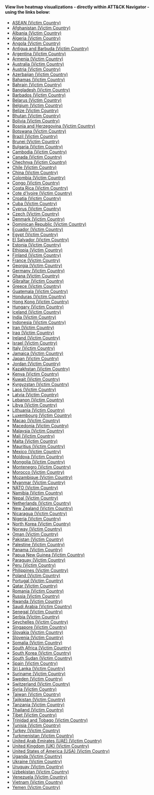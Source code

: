 #### View live heatmap visualizations - directly within ATT&CK Navigator - using the links below:
* [ASEAN (Victim Country)](https://mitre-attack.github.io/attack-navigator/#layerURL=https%3A%2F%2Fraw.githubusercontent.com%2FtropChaud%2FCategorized-Adversary-TTPs%2Fmain%2Fdocs%2Fheatmaps%2Fvictim-country%2FASEAN%20(Victim%20Country).json)
* [Afghanistan (Victim Country)](https://mitre-attack.github.io/attack-navigator/#layerURL=https%3A%2F%2Fraw.githubusercontent.com%2FtropChaud%2FCategorized-Adversary-TTPs%2Fmain%2Fdocs%2Fheatmaps%2Fvictim-country%2FAfghanistan%20(Victim%20Country).json)
* [Albania (Victim Country)](https://mitre-attack.github.io/attack-navigator/#layerURL=https%3A%2F%2Fraw.githubusercontent.com%2FtropChaud%2FCategorized-Adversary-TTPs%2Fmain%2Fdocs%2Fheatmaps%2Fvictim-country%2FAlbania%20(Victim%20Country).json)
* [Algeria (Victim Country)](https://mitre-attack.github.io/attack-navigator/#layerURL=https%3A%2F%2Fraw.githubusercontent.com%2FtropChaud%2FCategorized-Adversary-TTPs%2Fmain%2Fdocs%2Fheatmaps%2Fvictim-country%2FAlgeria%20(Victim%20Country).json)
* [Angola (Victim Country)](https://mitre-attack.github.io/attack-navigator/#layerURL=https%3A%2F%2Fraw.githubusercontent.com%2FtropChaud%2FCategorized-Adversary-TTPs%2Fmain%2Fdocs%2Fheatmaps%2Fvictim-country%2FAngola%20(Victim%20Country).json)
* [Antigua and Barbuda (Victim Country)](https://mitre-attack.github.io/attack-navigator/#layerURL=https%3A%2F%2Fraw.githubusercontent.com%2FtropChaud%2FCategorized-Adversary-TTPs%2Fmain%2Fdocs%2Fheatmaps%2Fvictim-country%2FAntigua%20and%20Barbuda%20(Victim%20Country).json)
* [Argentina (Victim Country)](https://mitre-attack.github.io/attack-navigator/#layerURL=https%3A%2F%2Fraw.githubusercontent.com%2FtropChaud%2FCategorized-Adversary-TTPs%2Fmain%2Fdocs%2Fheatmaps%2Fvictim-country%2FArgentina%20(Victim%20Country).json)
* [Armenia (Victim Country)](https://mitre-attack.github.io/attack-navigator/#layerURL=https%3A%2F%2Fraw.githubusercontent.com%2FtropChaud%2FCategorized-Adversary-TTPs%2Fmain%2Fdocs%2Fheatmaps%2Fvictim-country%2FArmenia%20(Victim%20Country).json)
* [Australia (Victim Country)](https://mitre-attack.github.io/attack-navigator/#layerURL=https%3A%2F%2Fraw.githubusercontent.com%2FtropChaud%2FCategorized-Adversary-TTPs%2Fmain%2Fdocs%2Fheatmaps%2Fvictim-country%2FAustralia%20(Victim%20Country).json)
* [Austria (Victim Country)](https://mitre-attack.github.io/attack-navigator/#layerURL=https%3A%2F%2Fraw.githubusercontent.com%2FtropChaud%2FCategorized-Adversary-TTPs%2Fmain%2Fdocs%2Fheatmaps%2Fvictim-country%2FAustria%20(Victim%20Country).json)
* [Azerbaijan (Victim Country)](https://mitre-attack.github.io/attack-navigator/#layerURL=https%3A%2F%2Fraw.githubusercontent.com%2FtropChaud%2FCategorized-Adversary-TTPs%2Fmain%2Fdocs%2Fheatmaps%2Fvictim-country%2FAzerbaijan%20(Victim%20Country).json)
* [Bahamas (Victim Country)](https://mitre-attack.github.io/attack-navigator/#layerURL=https%3A%2F%2Fraw.githubusercontent.com%2FtropChaud%2FCategorized-Adversary-TTPs%2Fmain%2Fdocs%2Fheatmaps%2Fvictim-country%2FBahamas%20(Victim%20Country).json)
* [Bahrain (Victim Country)](https://mitre-attack.github.io/attack-navigator/#layerURL=https%3A%2F%2Fraw.githubusercontent.com%2FtropChaud%2FCategorized-Adversary-TTPs%2Fmain%2Fdocs%2Fheatmaps%2Fvictim-country%2FBahrain%20(Victim%20Country).json)
* [Bangladesh (Victim Country)](https://mitre-attack.github.io/attack-navigator/#layerURL=https%3A%2F%2Fraw.githubusercontent.com%2FtropChaud%2FCategorized-Adversary-TTPs%2Fmain%2Fdocs%2Fheatmaps%2Fvictim-country%2FBangladesh%20(Victim%20Country).json)
* [Barbados (Victim Country)](https://mitre-attack.github.io/attack-navigator/#layerURL=https%3A%2F%2Fraw.githubusercontent.com%2FtropChaud%2FCategorized-Adversary-TTPs%2Fmain%2Fdocs%2Fheatmaps%2Fvictim-country%2FBarbados%20(Victim%20Country).json)
* [Belarus (Victim Country)](https://mitre-attack.github.io/attack-navigator/#layerURL=https%3A%2F%2Fraw.githubusercontent.com%2FtropChaud%2FCategorized-Adversary-TTPs%2Fmain%2Fdocs%2Fheatmaps%2Fvictim-country%2FBelarus%20(Victim%20Country).json)
* [Belgium (Victim Country)](https://mitre-attack.github.io/attack-navigator/#layerURL=https%3A%2F%2Fraw.githubusercontent.com%2FtropChaud%2FCategorized-Adversary-TTPs%2Fmain%2Fdocs%2Fheatmaps%2Fvictim-country%2FBelgium%20(Victim%20Country).json)
* [Belize (Victim Country)](https://mitre-attack.github.io/attack-navigator/#layerURL=https%3A%2F%2Fraw.githubusercontent.com%2FtropChaud%2FCategorized-Adversary-TTPs%2Fmain%2Fdocs%2Fheatmaps%2Fvictim-country%2FBelize%20(Victim%20Country).json)
* [Bhutan (Victim Country)](https://mitre-attack.github.io/attack-navigator/#layerURL=https%3A%2F%2Fraw.githubusercontent.com%2FtropChaud%2FCategorized-Adversary-TTPs%2Fmain%2Fdocs%2Fheatmaps%2Fvictim-country%2FBhutan%20(Victim%20Country).json)
* [Bolivia (Victim Country)](https://mitre-attack.github.io/attack-navigator/#layerURL=https%3A%2F%2Fraw.githubusercontent.com%2FtropChaud%2FCategorized-Adversary-TTPs%2Fmain%2Fdocs%2Fheatmaps%2Fvictim-country%2FBolivia%20(Victim%20Country).json)
* [Bosnia and Herzegovina (Victim Country)](https://mitre-attack.github.io/attack-navigator/#layerURL=https%3A%2F%2Fraw.githubusercontent.com%2FtropChaud%2FCategorized-Adversary-TTPs%2Fmain%2Fdocs%2Fheatmaps%2Fvictim-country%2FBosnia%20and%20Herzegovina%20(Victim%20Country).json)
* [Botswana (Victim Country)](https://mitre-attack.github.io/attack-navigator/#layerURL=https%3A%2F%2Fraw.githubusercontent.com%2FtropChaud%2FCategorized-Adversary-TTPs%2Fmain%2Fdocs%2Fheatmaps%2Fvictim-country%2FBotswana%20(Victim%20Country).json)
* [Brazil (Victim Country)](https://mitre-attack.github.io/attack-navigator/#layerURL=https%3A%2F%2Fraw.githubusercontent.com%2FtropChaud%2FCategorized-Adversary-TTPs%2Fmain%2Fdocs%2Fheatmaps%2Fvictim-country%2FBrazil%20(Victim%20Country).json)
* [Brunei (Victim Country)](https://mitre-attack.github.io/attack-navigator/#layerURL=https%3A%2F%2Fraw.githubusercontent.com%2FtropChaud%2FCategorized-Adversary-TTPs%2Fmain%2Fdocs%2Fheatmaps%2Fvictim-country%2FBrunei%20(Victim%20Country).json)
* [Bulgaria (Victim Country)](https://mitre-attack.github.io/attack-navigator/#layerURL=https%3A%2F%2Fraw.githubusercontent.com%2FtropChaud%2FCategorized-Adversary-TTPs%2Fmain%2Fdocs%2Fheatmaps%2Fvictim-country%2FBulgaria%20(Victim%20Country).json)
* [Cambodia (Victim Country)](https://mitre-attack.github.io/attack-navigator/#layerURL=https%3A%2F%2Fraw.githubusercontent.com%2FtropChaud%2FCategorized-Adversary-TTPs%2Fmain%2Fdocs%2Fheatmaps%2Fvictim-country%2FCambodia%20(Victim%20Country).json)
* [Canada (Victim Country)](https://mitre-attack.github.io/attack-navigator/#layerURL=https%3A%2F%2Fraw.githubusercontent.com%2FtropChaud%2FCategorized-Adversary-TTPs%2Fmain%2Fdocs%2Fheatmaps%2Fvictim-country%2FCanada%20(Victim%20Country).json)
* [Chechnya (Victim Country)](https://mitre-attack.github.io/attack-navigator/#layerURL=https%3A%2F%2Fraw.githubusercontent.com%2FtropChaud%2FCategorized-Adversary-TTPs%2Fmain%2Fdocs%2Fheatmaps%2Fvictim-country%2FChechnya%20(Victim%20Country).json)
* [Chile (Victim Country)](https://mitre-attack.github.io/attack-navigator/#layerURL=https%3A%2F%2Fraw.githubusercontent.com%2FtropChaud%2FCategorized-Adversary-TTPs%2Fmain%2Fdocs%2Fheatmaps%2Fvictim-country%2FChile%20(Victim%20Country).json)
* [China (Victim Country)](https://mitre-attack.github.io/attack-navigator/#layerURL=https%3A%2F%2Fraw.githubusercontent.com%2FtropChaud%2FCategorized-Adversary-TTPs%2Fmain%2Fdocs%2Fheatmaps%2Fvictim-country%2FChina%20(Victim%20Country).json)
* [Colombia (Victim Country)](https://mitre-attack.github.io/attack-navigator/#layerURL=https%3A%2F%2Fraw.githubusercontent.com%2FtropChaud%2FCategorized-Adversary-TTPs%2Fmain%2Fdocs%2Fheatmaps%2Fvictim-country%2FColombia%20(Victim%20Country).json)
* [Congo (Victim Country)](https://mitre-attack.github.io/attack-navigator/#layerURL=https%3A%2F%2Fraw.githubusercontent.com%2FtropChaud%2FCategorized-Adversary-TTPs%2Fmain%2Fdocs%2Fheatmaps%2Fvictim-country%2FCongo%20(Victim%20Country).json)
* [Costa Rica (Victim Country)](https://mitre-attack.github.io/attack-navigator/#layerURL=https%3A%2F%2Fraw.githubusercontent.com%2FtropChaud%2FCategorized-Adversary-TTPs%2Fmain%2Fdocs%2Fheatmaps%2Fvictim-country%2FCosta%20Rica%20(Victim%20Country).json)
* [Cote d'Ivoire (Victim Country)](https://mitre-attack.github.io/attack-navigator/#layerURL=https%3A%2F%2Fraw.githubusercontent.com%2FtropChaud%2FCategorized-Adversary-TTPs%2Fmain%2Fdocs%2Fheatmaps%2Fvictim-country%2FCote%20d'Ivoire%20(Victim%20Country).json)
* [Croatia (Victim Country)](https://mitre-attack.github.io/attack-navigator/#layerURL=https%3A%2F%2Fraw.githubusercontent.com%2FtropChaud%2FCategorized-Adversary-TTPs%2Fmain%2Fdocs%2Fheatmaps%2Fvictim-country%2FCroatia%20(Victim%20Country).json)
* [Cuba (Victim Country)](https://mitre-attack.github.io/attack-navigator/#layerURL=https%3A%2F%2Fraw.githubusercontent.com%2FtropChaud%2FCategorized-Adversary-TTPs%2Fmain%2Fdocs%2Fheatmaps%2Fvictim-country%2FCuba%20(Victim%20Country).json)
* [Cyprus (Victim Country)](https://mitre-attack.github.io/attack-navigator/#layerURL=https%3A%2F%2Fraw.githubusercontent.com%2FtropChaud%2FCategorized-Adversary-TTPs%2Fmain%2Fdocs%2Fheatmaps%2Fvictim-country%2FCyprus%20(Victim%20Country).json)
* [Czech (Victim Country)](https://mitre-attack.github.io/attack-navigator/#layerURL=https%3A%2F%2Fraw.githubusercontent.com%2FtropChaud%2FCategorized-Adversary-TTPs%2Fmain%2Fdocs%2Fheatmaps%2Fvictim-country%2FCzech%20(Victim%20Country).json)
* [Denmark (Victim Country)](https://mitre-attack.github.io/attack-navigator/#layerURL=https%3A%2F%2Fraw.githubusercontent.com%2FtropChaud%2FCategorized-Adversary-TTPs%2Fmain%2Fdocs%2Fheatmaps%2Fvictim-country%2FDenmark%20(Victim%20Country).json)
* [Dominican Republic (Victim Country)](https://mitre-attack.github.io/attack-navigator/#layerURL=https%3A%2F%2Fraw.githubusercontent.com%2FtropChaud%2FCategorized-Adversary-TTPs%2Fmain%2Fdocs%2Fheatmaps%2Fvictim-country%2FDominican%20Republic%20(Victim%20Country).json)
* [Ecuador (Victim Country)](https://mitre-attack.github.io/attack-navigator/#layerURL=https%3A%2F%2Fraw.githubusercontent.com%2FtropChaud%2FCategorized-Adversary-TTPs%2Fmain%2Fdocs%2Fheatmaps%2Fvictim-country%2FEcuador%20(Victim%20Country).json)
* [Egypt (Victim Country)](https://mitre-attack.github.io/attack-navigator/#layerURL=https%3A%2F%2Fraw.githubusercontent.com%2FtropChaud%2FCategorized-Adversary-TTPs%2Fmain%2Fdocs%2Fheatmaps%2Fvictim-country%2FEgypt%20(Victim%20Country).json)
* [El Salvador (Victim Country)](https://mitre-attack.github.io/attack-navigator/#layerURL=https%3A%2F%2Fraw.githubusercontent.com%2FtropChaud%2FCategorized-Adversary-TTPs%2Fmain%2Fdocs%2Fheatmaps%2Fvictim-country%2FEl%20Salvador%20(Victim%20Country).json)
* [Estonia (Victim Country)](https://mitre-attack.github.io/attack-navigator/#layerURL=https%3A%2F%2Fraw.githubusercontent.com%2FtropChaud%2FCategorized-Adversary-TTPs%2Fmain%2Fdocs%2Fheatmaps%2Fvictim-country%2FEstonia%20(Victim%20Country).json)
* [Ethiopia (Victim Country)](https://mitre-attack.github.io/attack-navigator/#layerURL=https%3A%2F%2Fraw.githubusercontent.com%2FtropChaud%2FCategorized-Adversary-TTPs%2Fmain%2Fdocs%2Fheatmaps%2Fvictim-country%2FEthiopia%20(Victim%20Country).json)
* [Finland (Victim Country)](https://mitre-attack.github.io/attack-navigator/#layerURL=https%3A%2F%2Fraw.githubusercontent.com%2FtropChaud%2FCategorized-Adversary-TTPs%2Fmain%2Fdocs%2Fheatmaps%2Fvictim-country%2FFinland%20(Victim%20Country).json)
* [France (Victim Country)](https://mitre-attack.github.io/attack-navigator/#layerURL=https%3A%2F%2Fraw.githubusercontent.com%2FtropChaud%2FCategorized-Adversary-TTPs%2Fmain%2Fdocs%2Fheatmaps%2Fvictim-country%2FFrance%20(Victim%20Country).json)
* [Georgia (Victim Country)](https://mitre-attack.github.io/attack-navigator/#layerURL=https%3A%2F%2Fraw.githubusercontent.com%2FtropChaud%2FCategorized-Adversary-TTPs%2Fmain%2Fdocs%2Fheatmaps%2Fvictim-country%2FGeorgia%20(Victim%20Country).json)
* [Germany (Victim Country)](https://mitre-attack.github.io/attack-navigator/#layerURL=https%3A%2F%2Fraw.githubusercontent.com%2FtropChaud%2FCategorized-Adversary-TTPs%2Fmain%2Fdocs%2Fheatmaps%2Fvictim-country%2FGermany%20(Victim%20Country).json)
* [Ghana (Victim Country)](https://mitre-attack.github.io/attack-navigator/#layerURL=https%3A%2F%2Fraw.githubusercontent.com%2FtropChaud%2FCategorized-Adversary-TTPs%2Fmain%2Fdocs%2Fheatmaps%2Fvictim-country%2FGhana%20(Victim%20Country).json)
* [Gibraltar (Victim Country)](https://mitre-attack.github.io/attack-navigator/#layerURL=https%3A%2F%2Fraw.githubusercontent.com%2FtropChaud%2FCategorized-Adversary-TTPs%2Fmain%2Fdocs%2Fheatmaps%2Fvictim-country%2FGibraltar%20(Victim%20Country).json)
* [Greece (Victim Country)](https://mitre-attack.github.io/attack-navigator/#layerURL=https%3A%2F%2Fraw.githubusercontent.com%2FtropChaud%2FCategorized-Adversary-TTPs%2Fmain%2Fdocs%2Fheatmaps%2Fvictim-country%2FGreece%20(Victim%20Country).json)
* [Guatemala (Victim Country)](https://mitre-attack.github.io/attack-navigator/#layerURL=https%3A%2F%2Fraw.githubusercontent.com%2FtropChaud%2FCategorized-Adversary-TTPs%2Fmain%2Fdocs%2Fheatmaps%2Fvictim-country%2FGuatemala%20(Victim%20Country).json)
* [Honduras (Victim Country)](https://mitre-attack.github.io/attack-navigator/#layerURL=https%3A%2F%2Fraw.githubusercontent.com%2FtropChaud%2FCategorized-Adversary-TTPs%2Fmain%2Fdocs%2Fheatmaps%2Fvictim-country%2FHonduras%20(Victim%20Country).json)
* [Hong Kong (Victim Country)](https://mitre-attack.github.io/attack-navigator/#layerURL=https%3A%2F%2Fraw.githubusercontent.com%2FtropChaud%2FCategorized-Adversary-TTPs%2Fmain%2Fdocs%2Fheatmaps%2Fvictim-country%2FHong%20Kong%20(Victim%20Country).json)
* [Hungary (Victim Country)](https://mitre-attack.github.io/attack-navigator/#layerURL=https%3A%2F%2Fraw.githubusercontent.com%2FtropChaud%2FCategorized-Adversary-TTPs%2Fmain%2Fdocs%2Fheatmaps%2Fvictim-country%2FHungary%20(Victim%20Country).json)
* [Iceland (Victim Country)](https://mitre-attack.github.io/attack-navigator/#layerURL=https%3A%2F%2Fraw.githubusercontent.com%2FtropChaud%2FCategorized-Adversary-TTPs%2Fmain%2Fdocs%2Fheatmaps%2Fvictim-country%2FIceland%20(Victim%20Country).json)
* [India (Victim Country)](https://mitre-attack.github.io/attack-navigator/#layerURL=https%3A%2F%2Fraw.githubusercontent.com%2FtropChaud%2FCategorized-Adversary-TTPs%2Fmain%2Fdocs%2Fheatmaps%2Fvictim-country%2FIndia%20(Victim%20Country).json)
* [Indonesia (Victim Country)](https://mitre-attack.github.io/attack-navigator/#layerURL=https%3A%2F%2Fraw.githubusercontent.com%2FtropChaud%2FCategorized-Adversary-TTPs%2Fmain%2Fdocs%2Fheatmaps%2Fvictim-country%2FIndonesia%20(Victim%20Country).json)
* [Iran (Victim Country)](https://mitre-attack.github.io/attack-navigator/#layerURL=https%3A%2F%2Fraw.githubusercontent.com%2FtropChaud%2FCategorized-Adversary-TTPs%2Fmain%2Fdocs%2Fheatmaps%2Fvictim-country%2FIran%20(Victim%20Country).json)
* [Iraq (Victim Country)](https://mitre-attack.github.io/attack-navigator/#layerURL=https%3A%2F%2Fraw.githubusercontent.com%2FtropChaud%2FCategorized-Adversary-TTPs%2Fmain%2Fdocs%2Fheatmaps%2Fvictim-country%2FIraq%20(Victim%20Country).json)
* [Ireland (Victim Country)](https://mitre-attack.github.io/attack-navigator/#layerURL=https%3A%2F%2Fraw.githubusercontent.com%2FtropChaud%2FCategorized-Adversary-TTPs%2Fmain%2Fdocs%2Fheatmaps%2Fvictim-country%2FIreland%20(Victim%20Country).json)
* [Israel (Victim Country)](https://mitre-attack.github.io/attack-navigator/#layerURL=https%3A%2F%2Fraw.githubusercontent.com%2FtropChaud%2FCategorized-Adversary-TTPs%2Fmain%2Fdocs%2Fheatmaps%2Fvictim-country%2FIsrael%20(Victim%20Country).json)
* [Italy (Victim Country)](https://mitre-attack.github.io/attack-navigator/#layerURL=https%3A%2F%2Fraw.githubusercontent.com%2FtropChaud%2FCategorized-Adversary-TTPs%2Fmain%2Fdocs%2Fheatmaps%2Fvictim-country%2FItaly%20(Victim%20Country).json)
* [Jamaica (Victim Country)](https://mitre-attack.github.io/attack-navigator/#layerURL=https%3A%2F%2Fraw.githubusercontent.com%2FtropChaud%2FCategorized-Adversary-TTPs%2Fmain%2Fdocs%2Fheatmaps%2Fvictim-country%2FJamaica%20(Victim%20Country).json)
* [Japan (Victim Country)](https://mitre-attack.github.io/attack-navigator/#layerURL=https%3A%2F%2Fraw.githubusercontent.com%2FtropChaud%2FCategorized-Adversary-TTPs%2Fmain%2Fdocs%2Fheatmaps%2Fvictim-country%2FJapan%20(Victim%20Country).json)
* [Jordan (Victim Country)](https://mitre-attack.github.io/attack-navigator/#layerURL=https%3A%2F%2Fraw.githubusercontent.com%2FtropChaud%2FCategorized-Adversary-TTPs%2Fmain%2Fdocs%2Fheatmaps%2Fvictim-country%2FJordan%20(Victim%20Country).json)
* [Kazakhstan (Victim Country)](https://mitre-attack.github.io/attack-navigator/#layerURL=https%3A%2F%2Fraw.githubusercontent.com%2FtropChaud%2FCategorized-Adversary-TTPs%2Fmain%2Fdocs%2Fheatmaps%2Fvictim-country%2FKazakhstan%20(Victim%20Country).json)
* [Kenya (Victim Country)](https://mitre-attack.github.io/attack-navigator/#layerURL=https%3A%2F%2Fraw.githubusercontent.com%2FtropChaud%2FCategorized-Adversary-TTPs%2Fmain%2Fdocs%2Fheatmaps%2Fvictim-country%2FKenya%20(Victim%20Country).json)
* [Kuwait (Victim Country)](https://mitre-attack.github.io/attack-navigator/#layerURL=https%3A%2F%2Fraw.githubusercontent.com%2FtropChaud%2FCategorized-Adversary-TTPs%2Fmain%2Fdocs%2Fheatmaps%2Fvictim-country%2FKuwait%20(Victim%20Country).json)
* [Kyrgyzstan (Victim Country)](https://mitre-attack.github.io/attack-navigator/#layerURL=https%3A%2F%2Fraw.githubusercontent.com%2FtropChaud%2FCategorized-Adversary-TTPs%2Fmain%2Fdocs%2Fheatmaps%2Fvictim-country%2FKyrgyzstan%20(Victim%20Country).json)
* [Laos (Victim Country)](https://mitre-attack.github.io/attack-navigator/#layerURL=https%3A%2F%2Fraw.githubusercontent.com%2FtropChaud%2FCategorized-Adversary-TTPs%2Fmain%2Fdocs%2Fheatmaps%2Fvictim-country%2FLaos%20(Victim%20Country).json)
* [Latvia (Victim Country)](https://mitre-attack.github.io/attack-navigator/#layerURL=https%3A%2F%2Fraw.githubusercontent.com%2FtropChaud%2FCategorized-Adversary-TTPs%2Fmain%2Fdocs%2Fheatmaps%2Fvictim-country%2FLatvia%20(Victim%20Country).json)
* [Lebanon (Victim Country)](https://mitre-attack.github.io/attack-navigator/#layerURL=https%3A%2F%2Fraw.githubusercontent.com%2FtropChaud%2FCategorized-Adversary-TTPs%2Fmain%2Fdocs%2Fheatmaps%2Fvictim-country%2FLebanon%20(Victim%20Country).json)
* [Libya (Victim Country)](https://mitre-attack.github.io/attack-navigator/#layerURL=https%3A%2F%2Fraw.githubusercontent.com%2FtropChaud%2FCategorized-Adversary-TTPs%2Fmain%2Fdocs%2Fheatmaps%2Fvictim-country%2FLibya%20(Victim%20Country).json)
* [Lithuania (Victim Country)](https://mitre-attack.github.io/attack-navigator/#layerURL=https%3A%2F%2Fraw.githubusercontent.com%2FtropChaud%2FCategorized-Adversary-TTPs%2Fmain%2Fdocs%2Fheatmaps%2Fvictim-country%2FLithuania%20(Victim%20Country).json)
* [Luxembourg (Victim Country)](https://mitre-attack.github.io/attack-navigator/#layerURL=https%3A%2F%2Fraw.githubusercontent.com%2FtropChaud%2FCategorized-Adversary-TTPs%2Fmain%2Fdocs%2Fheatmaps%2Fvictim-country%2FLuxembourg%20(Victim%20Country).json)
* [Macao (Victim Country)](https://mitre-attack.github.io/attack-navigator/#layerURL=https%3A%2F%2Fraw.githubusercontent.com%2FtropChaud%2FCategorized-Adversary-TTPs%2Fmain%2Fdocs%2Fheatmaps%2Fvictim-country%2FMacao%20(Victim%20Country).json)
* [Macedonia (Victim Country)](https://mitre-attack.github.io/attack-navigator/#layerURL=https%3A%2F%2Fraw.githubusercontent.com%2FtropChaud%2FCategorized-Adversary-TTPs%2Fmain%2Fdocs%2Fheatmaps%2Fvictim-country%2FMacedonia%20(Victim%20Country).json)
* [Malaysia (Victim Country)](https://mitre-attack.github.io/attack-navigator/#layerURL=https%3A%2F%2Fraw.githubusercontent.com%2FtropChaud%2FCategorized-Adversary-TTPs%2Fmain%2Fdocs%2Fheatmaps%2Fvictim-country%2FMalaysia%20(Victim%20Country).json)
* [Mali (Victim Country)](https://mitre-attack.github.io/attack-navigator/#layerURL=https%3A%2F%2Fraw.githubusercontent.com%2FtropChaud%2FCategorized-Adversary-TTPs%2Fmain%2Fdocs%2Fheatmaps%2Fvictim-country%2FMali%20(Victim%20Country).json)
* [Malta (Victim Country)](https://mitre-attack.github.io/attack-navigator/#layerURL=https%3A%2F%2Fraw.githubusercontent.com%2FtropChaud%2FCategorized-Adversary-TTPs%2Fmain%2Fdocs%2Fheatmaps%2Fvictim-country%2FMalta%20(Victim%20Country).json)
* [Mauritius (Victim Country)](https://mitre-attack.github.io/attack-navigator/#layerURL=https%3A%2F%2Fraw.githubusercontent.com%2FtropChaud%2FCategorized-Adversary-TTPs%2Fmain%2Fdocs%2Fheatmaps%2Fvictim-country%2FMauritius%20(Victim%20Country).json)
* [Mexico (Victim Country)](https://mitre-attack.github.io/attack-navigator/#layerURL=https%3A%2F%2Fraw.githubusercontent.com%2FtropChaud%2FCategorized-Adversary-TTPs%2Fmain%2Fdocs%2Fheatmaps%2Fvictim-country%2FMexico%20(Victim%20Country).json)
* [Moldova (Victim Country)](https://mitre-attack.github.io/attack-navigator/#layerURL=https%3A%2F%2Fraw.githubusercontent.com%2FtropChaud%2FCategorized-Adversary-TTPs%2Fmain%2Fdocs%2Fheatmaps%2Fvictim-country%2FMoldova%20(Victim%20Country).json)
* [Mongolia (Victim Country)](https://mitre-attack.github.io/attack-navigator/#layerURL=https%3A%2F%2Fraw.githubusercontent.com%2FtropChaud%2FCategorized-Adversary-TTPs%2Fmain%2Fdocs%2Fheatmaps%2Fvictim-country%2FMongolia%20(Victim%20Country).json)
* [Montenegro (Victim Country)](https://mitre-attack.github.io/attack-navigator/#layerURL=https%3A%2F%2Fraw.githubusercontent.com%2FtropChaud%2FCategorized-Adversary-TTPs%2Fmain%2Fdocs%2Fheatmaps%2Fvictim-country%2FMontenegro%20(Victim%20Country).json)
* [Morocco (Victim Country)](https://mitre-attack.github.io/attack-navigator/#layerURL=https%3A%2F%2Fraw.githubusercontent.com%2FtropChaud%2FCategorized-Adversary-TTPs%2Fmain%2Fdocs%2Fheatmaps%2Fvictim-country%2FMorocco%20(Victim%20Country).json)
* [Mozambique (Victim Country)](https://mitre-attack.github.io/attack-navigator/#layerURL=https%3A%2F%2Fraw.githubusercontent.com%2FtropChaud%2FCategorized-Adversary-TTPs%2Fmain%2Fdocs%2Fheatmaps%2Fvictim-country%2FMozambique%20(Victim%20Country).json)
* [Myanmar (Victim Country)](https://mitre-attack.github.io/attack-navigator/#layerURL=https%3A%2F%2Fraw.githubusercontent.com%2FtropChaud%2FCategorized-Adversary-TTPs%2Fmain%2Fdocs%2Fheatmaps%2Fvictim-country%2FMyanmar%20(Victim%20Country).json)
* [NATO (Victim Country)](https://mitre-attack.github.io/attack-navigator/#layerURL=https%3A%2F%2Fraw.githubusercontent.com%2FtropChaud%2FCategorized-Adversary-TTPs%2Fmain%2Fdocs%2Fheatmaps%2Fvictim-country%2FNATO%20(Victim%20Country).json)
* [Namibia (Victim Country)](https://mitre-attack.github.io/attack-navigator/#layerURL=https%3A%2F%2Fraw.githubusercontent.com%2FtropChaud%2FCategorized-Adversary-TTPs%2Fmain%2Fdocs%2Fheatmaps%2Fvictim-country%2FNamibia%20(Victim%20Country).json)
* [Nepal (Victim Country)](https://mitre-attack.github.io/attack-navigator/#layerURL=https%3A%2F%2Fraw.githubusercontent.com%2FtropChaud%2FCategorized-Adversary-TTPs%2Fmain%2Fdocs%2Fheatmaps%2Fvictim-country%2FNepal%20(Victim%20Country).json)
* [Netherlands (Victim Country)](https://mitre-attack.github.io/attack-navigator/#layerURL=https%3A%2F%2Fraw.githubusercontent.com%2FtropChaud%2FCategorized-Adversary-TTPs%2Fmain%2Fdocs%2Fheatmaps%2Fvictim-country%2FNetherlands%20(Victim%20Country).json)
* [New Zealand (Victim Country)](https://mitre-attack.github.io/attack-navigator/#layerURL=https%3A%2F%2Fraw.githubusercontent.com%2FtropChaud%2FCategorized-Adversary-TTPs%2Fmain%2Fdocs%2Fheatmaps%2Fvictim-country%2FNew%20Zealand%20(Victim%20Country).json)
* [Nicaragua (Victim Country)](https://mitre-attack.github.io/attack-navigator/#layerURL=https%3A%2F%2Fraw.githubusercontent.com%2FtropChaud%2FCategorized-Adversary-TTPs%2Fmain%2Fdocs%2Fheatmaps%2Fvictim-country%2FNicaragua%20(Victim%20Country).json)
* [Nigeria (Victim Country)](https://mitre-attack.github.io/attack-navigator/#layerURL=https%3A%2F%2Fraw.githubusercontent.com%2FtropChaud%2FCategorized-Adversary-TTPs%2Fmain%2Fdocs%2Fheatmaps%2Fvictim-country%2FNigeria%20(Victim%20Country).json)
* [North Korea (Victim Country)](https://mitre-attack.github.io/attack-navigator/#layerURL=https%3A%2F%2Fraw.githubusercontent.com%2FtropChaud%2FCategorized-Adversary-TTPs%2Fmain%2Fdocs%2Fheatmaps%2Fvictim-country%2FNorth%20Korea%20(Victim%20Country).json)
* [Norway (Victim Country)](https://mitre-attack.github.io/attack-navigator/#layerURL=https%3A%2F%2Fraw.githubusercontent.com%2FtropChaud%2FCategorized-Adversary-TTPs%2Fmain%2Fdocs%2Fheatmaps%2Fvictim-country%2FNorway%20(Victim%20Country).json)
* [Oman (Victim Country)](https://mitre-attack.github.io/attack-navigator/#layerURL=https%3A%2F%2Fraw.githubusercontent.com%2FtropChaud%2FCategorized-Adversary-TTPs%2Fmain%2Fdocs%2Fheatmaps%2Fvictim-country%2FOman%20(Victim%20Country).json)
* [Pakistan (Victim Country)](https://mitre-attack.github.io/attack-navigator/#layerURL=https%3A%2F%2Fraw.githubusercontent.com%2FtropChaud%2FCategorized-Adversary-TTPs%2Fmain%2Fdocs%2Fheatmaps%2Fvictim-country%2FPakistan%20(Victim%20Country).json)
* [Palestine (Victim Country)](https://mitre-attack.github.io/attack-navigator/#layerURL=https%3A%2F%2Fraw.githubusercontent.com%2FtropChaud%2FCategorized-Adversary-TTPs%2Fmain%2Fdocs%2Fheatmaps%2Fvictim-country%2FPalestine%20(Victim%20Country).json)
* [Panama (Victim Country)](https://mitre-attack.github.io/attack-navigator/#layerURL=https%3A%2F%2Fraw.githubusercontent.com%2FtropChaud%2FCategorized-Adversary-TTPs%2Fmain%2Fdocs%2Fheatmaps%2Fvictim-country%2FPanama%20(Victim%20Country).json)
* [Papua New Guinea (Victim Country)](https://mitre-attack.github.io/attack-navigator/#layerURL=https%3A%2F%2Fraw.githubusercontent.com%2FtropChaud%2FCategorized-Adversary-TTPs%2Fmain%2Fdocs%2Fheatmaps%2Fvictim-country%2FPapua%20New%20Guinea%20(Victim%20Country).json)
* [Paraguay (Victim Country)](https://mitre-attack.github.io/attack-navigator/#layerURL=https%3A%2F%2Fraw.githubusercontent.com%2FtropChaud%2FCategorized-Adversary-TTPs%2Fmain%2Fdocs%2Fheatmaps%2Fvictim-country%2FParaguay%20(Victim%20Country).json)
* [Peru (Victim Country)](https://mitre-attack.github.io/attack-navigator/#layerURL=https%3A%2F%2Fraw.githubusercontent.com%2FtropChaud%2FCategorized-Adversary-TTPs%2Fmain%2Fdocs%2Fheatmaps%2Fvictim-country%2FPeru%20(Victim%20Country).json)
* [Philippines (Victim Country)](https://mitre-attack.github.io/attack-navigator/#layerURL=https%3A%2F%2Fraw.githubusercontent.com%2FtropChaud%2FCategorized-Adversary-TTPs%2Fmain%2Fdocs%2Fheatmaps%2Fvictim-country%2FPhilippines%20(Victim%20Country).json)
* [Poland (Victim Country)](https://mitre-attack.github.io/attack-navigator/#layerURL=https%3A%2F%2Fraw.githubusercontent.com%2FtropChaud%2FCategorized-Adversary-TTPs%2Fmain%2Fdocs%2Fheatmaps%2Fvictim-country%2FPoland%20(Victim%20Country).json)
* [Portugal (Victim Country)](https://mitre-attack.github.io/attack-navigator/#layerURL=https%3A%2F%2Fraw.githubusercontent.com%2FtropChaud%2FCategorized-Adversary-TTPs%2Fmain%2Fdocs%2Fheatmaps%2Fvictim-country%2FPortugal%20(Victim%20Country).json)
* [Qatar (Victim Country)](https://mitre-attack.github.io/attack-navigator/#layerURL=https%3A%2F%2Fraw.githubusercontent.com%2FtropChaud%2FCategorized-Adversary-TTPs%2Fmain%2Fdocs%2Fheatmaps%2Fvictim-country%2FQatar%20(Victim%20Country).json)
* [Romania (Victim Country)](https://mitre-attack.github.io/attack-navigator/#layerURL=https%3A%2F%2Fraw.githubusercontent.com%2FtropChaud%2FCategorized-Adversary-TTPs%2Fmain%2Fdocs%2Fheatmaps%2Fvictim-country%2FRomania%20(Victim%20Country).json)
* [Russia (Victim Country)](https://mitre-attack.github.io/attack-navigator/#layerURL=https%3A%2F%2Fraw.githubusercontent.com%2FtropChaud%2FCategorized-Adversary-TTPs%2Fmain%2Fdocs%2Fheatmaps%2Fvictim-country%2FRussia%20(Victim%20Country).json)
* [Rwanda (Victim Country)](https://mitre-attack.github.io/attack-navigator/#layerURL=https%3A%2F%2Fraw.githubusercontent.com%2FtropChaud%2FCategorized-Adversary-TTPs%2Fmain%2Fdocs%2Fheatmaps%2Fvictim-country%2FRwanda%20(Victim%20Country).json)
* [Saudi Arabia (Victim Country)](https://mitre-attack.github.io/attack-navigator/#layerURL=https%3A%2F%2Fraw.githubusercontent.com%2FtropChaud%2FCategorized-Adversary-TTPs%2Fmain%2Fdocs%2Fheatmaps%2Fvictim-country%2FSaudi%20Arabia%20(Victim%20Country).json)
* [Senegal (Victim Country)](https://mitre-attack.github.io/attack-navigator/#layerURL=https%3A%2F%2Fraw.githubusercontent.com%2FtropChaud%2FCategorized-Adversary-TTPs%2Fmain%2Fdocs%2Fheatmaps%2Fvictim-country%2FSenegal%20(Victim%20Country).json)
* [Serbia (Victim Country)](https://mitre-attack.github.io/attack-navigator/#layerURL=https%3A%2F%2Fraw.githubusercontent.com%2FtropChaud%2FCategorized-Adversary-TTPs%2Fmain%2Fdocs%2Fheatmaps%2Fvictim-country%2FSerbia%20(Victim%20Country).json)
* [Seychelles (Victim Country)](https://mitre-attack.github.io/attack-navigator/#layerURL=https%3A%2F%2Fraw.githubusercontent.com%2FtropChaud%2FCategorized-Adversary-TTPs%2Fmain%2Fdocs%2Fheatmaps%2Fvictim-country%2FSeychelles%20(Victim%20Country).json)
* [Singapore (Victim Country)](https://mitre-attack.github.io/attack-navigator/#layerURL=https%3A%2F%2Fraw.githubusercontent.com%2FtropChaud%2FCategorized-Adversary-TTPs%2Fmain%2Fdocs%2Fheatmaps%2Fvictim-country%2FSingapore%20(Victim%20Country).json)
* [Slovakia (Victim Country)](https://mitre-attack.github.io/attack-navigator/#layerURL=https%3A%2F%2Fraw.githubusercontent.com%2FtropChaud%2FCategorized-Adversary-TTPs%2Fmain%2Fdocs%2Fheatmaps%2Fvictim-country%2FSlovakia%20(Victim%20Country).json)
* [Slovenia (Victim Country)](https://mitre-attack.github.io/attack-navigator/#layerURL=https%3A%2F%2Fraw.githubusercontent.com%2FtropChaud%2FCategorized-Adversary-TTPs%2Fmain%2Fdocs%2Fheatmaps%2Fvictim-country%2FSlovenia%20(Victim%20Country).json)
* [Somalia (Victim Country)](https://mitre-attack.github.io/attack-navigator/#layerURL=https%3A%2F%2Fraw.githubusercontent.com%2FtropChaud%2FCategorized-Adversary-TTPs%2Fmain%2Fdocs%2Fheatmaps%2Fvictim-country%2FSomalia%20(Victim%20Country).json)
* [South Africa (Victim Country)](https://mitre-attack.github.io/attack-navigator/#layerURL=https%3A%2F%2Fraw.githubusercontent.com%2FtropChaud%2FCategorized-Adversary-TTPs%2Fmain%2Fdocs%2Fheatmaps%2Fvictim-country%2FSouth%20Africa%20(Victim%20Country).json)
* [South Korea (Victim Country)](https://mitre-attack.github.io/attack-navigator/#layerURL=https%3A%2F%2Fraw.githubusercontent.com%2FtropChaud%2FCategorized-Adversary-TTPs%2Fmain%2Fdocs%2Fheatmaps%2Fvictim-country%2FSouth%20Korea%20(Victim%20Country).json)
* [South Sudan (Victim Country)](https://mitre-attack.github.io/attack-navigator/#layerURL=https%3A%2F%2Fraw.githubusercontent.com%2FtropChaud%2FCategorized-Adversary-TTPs%2Fmain%2Fdocs%2Fheatmaps%2Fvictim-country%2FSouth%20Sudan%20(Victim%20Country).json)
* [Spain (Victim Country)](https://mitre-attack.github.io/attack-navigator/#layerURL=https%3A%2F%2Fraw.githubusercontent.com%2FtropChaud%2FCategorized-Adversary-TTPs%2Fmain%2Fdocs%2Fheatmaps%2Fvictim-country%2FSpain%20(Victim%20Country).json)
* [Sri Lanka (Victim Country)](https://mitre-attack.github.io/attack-navigator/#layerURL=https%3A%2F%2Fraw.githubusercontent.com%2FtropChaud%2FCategorized-Adversary-TTPs%2Fmain%2Fdocs%2Fheatmaps%2Fvictim-country%2FSri%20Lanka%20(Victim%20Country).json)
* [Suriname (Victim Country)](https://mitre-attack.github.io/attack-navigator/#layerURL=https%3A%2F%2Fraw.githubusercontent.com%2FtropChaud%2FCategorized-Adversary-TTPs%2Fmain%2Fdocs%2Fheatmaps%2Fvictim-country%2FSuriname%20(Victim%20Country).json)
* [Sweden (Victim Country)](https://mitre-attack.github.io/attack-navigator/#layerURL=https%3A%2F%2Fraw.githubusercontent.com%2FtropChaud%2FCategorized-Adversary-TTPs%2Fmain%2Fdocs%2Fheatmaps%2Fvictim-country%2FSweden%20(Victim%20Country).json)
* [Switzerland (Victim Country)](https://mitre-attack.github.io/attack-navigator/#layerURL=https%3A%2F%2Fraw.githubusercontent.com%2FtropChaud%2FCategorized-Adversary-TTPs%2Fmain%2Fdocs%2Fheatmaps%2Fvictim-country%2FSwitzerland%20(Victim%20Country).json)
* [Syria (Victim Country)](https://mitre-attack.github.io/attack-navigator/#layerURL=https%3A%2F%2Fraw.githubusercontent.com%2FtropChaud%2FCategorized-Adversary-TTPs%2Fmain%2Fdocs%2Fheatmaps%2Fvictim-country%2FSyria%20(Victim%20Country).json)
* [Taiwan (Victim Country)](https://mitre-attack.github.io/attack-navigator/#layerURL=https%3A%2F%2Fraw.githubusercontent.com%2FtropChaud%2FCategorized-Adversary-TTPs%2Fmain%2Fdocs%2Fheatmaps%2Fvictim-country%2FTaiwan%20(Victim%20Country).json)
* [Tajikistan (Victim Country)](https://mitre-attack.github.io/attack-navigator/#layerURL=https%3A%2F%2Fraw.githubusercontent.com%2FtropChaud%2FCategorized-Adversary-TTPs%2Fmain%2Fdocs%2Fheatmaps%2Fvictim-country%2FTajikistan%20(Victim%20Country).json)
* [Tanzania (Victim Country)](https://mitre-attack.github.io/attack-navigator/#layerURL=https%3A%2F%2Fraw.githubusercontent.com%2FtropChaud%2FCategorized-Adversary-TTPs%2Fmain%2Fdocs%2Fheatmaps%2Fvictim-country%2FTanzania%20(Victim%20Country).json)
* [Thailand (Victim Country)](https://mitre-attack.github.io/attack-navigator/#layerURL=https%3A%2F%2Fraw.githubusercontent.com%2FtropChaud%2FCategorized-Adversary-TTPs%2Fmain%2Fdocs%2Fheatmaps%2Fvictim-country%2FThailand%20(Victim%20Country).json)
* [Tibet (Victim Country)](https://mitre-attack.github.io/attack-navigator/#layerURL=https%3A%2F%2Fraw.githubusercontent.com%2FtropChaud%2FCategorized-Adversary-TTPs%2Fmain%2Fdocs%2Fheatmaps%2Fvictim-country%2FTibet%20(Victim%20Country).json)
* [Trinidad and Tobago (Victim Country)](https://mitre-attack.github.io/attack-navigator/#layerURL=https%3A%2F%2Fraw.githubusercontent.com%2FtropChaud%2FCategorized-Adversary-TTPs%2Fmain%2Fdocs%2Fheatmaps%2Fvictim-country%2FTrinidad%20and%20Tobago%20(Victim%20Country).json)
* [Tunisia (Victim Country)](https://mitre-attack.github.io/attack-navigator/#layerURL=https%3A%2F%2Fraw.githubusercontent.com%2FtropChaud%2FCategorized-Adversary-TTPs%2Fmain%2Fdocs%2Fheatmaps%2Fvictim-country%2FTunisia%20(Victim%20Country).json)
* [Turkey (Victim Country)](https://mitre-attack.github.io/attack-navigator/#layerURL=https%3A%2F%2Fraw.githubusercontent.com%2FtropChaud%2FCategorized-Adversary-TTPs%2Fmain%2Fdocs%2Fheatmaps%2Fvictim-country%2FTurkey%20(Victim%20Country).json)
* [Turkmenistan (Victim Country)](https://mitre-attack.github.io/attack-navigator/#layerURL=https%3A%2F%2Fraw.githubusercontent.com%2FtropChaud%2FCategorized-Adversary-TTPs%2Fmain%2Fdocs%2Fheatmaps%2Fvictim-country%2FTurkmenistan%20(Victim%20Country).json)
* [United Arab Emirates (UAE) (Victim Country)](https://mitre-attack.github.io/attack-navigator/#layerURL=https%3A%2F%2Fraw.githubusercontent.com%2FtropChaud%2FCategorized-Adversary-TTPs%2Fmain%2Fdocs%2Fheatmaps%2Fvictim-country%2FUnited%20Arab%20Emirates%20(UAE)%20(Victim%20Country).json)
* [United Kingdom (UK) (Victim Country)](https://mitre-attack.github.io/attack-navigator/#layerURL=https%3A%2F%2Fraw.githubusercontent.com%2FtropChaud%2FCategorized-Adversary-TTPs%2Fmain%2Fdocs%2Fheatmaps%2Fvictim-country%2FUnited%20Kingdom%20(UK)%20(Victim%20Country).json)
* [United States of America (USA) (Victim Country)](https://mitre-attack.github.io/attack-navigator/#layerURL=https%3A%2F%2Fraw.githubusercontent.com%2FtropChaud%2FCategorized-Adversary-TTPs%2Fmain%2Fdocs%2Fheatmaps%2Fvictim-country%2FUnited%20States%20of%20America%20(USA)%20(Victim%20Country).json)
* [Uganda (Victim Country)](https://mitre-attack.github.io/attack-navigator/#layerURL=https%3A%2F%2Fraw.githubusercontent.com%2FtropChaud%2FCategorized-Adversary-TTPs%2Fmain%2Fdocs%2Fheatmaps%2Fvictim-country%2FUganda%20(Victim%20Country).json)
* [Ukraine (Victim Country)](https://mitre-attack.github.io/attack-navigator/#layerURL=https%3A%2F%2Fraw.githubusercontent.com%2FtropChaud%2FCategorized-Adversary-TTPs%2Fmain%2Fdocs%2Fheatmaps%2Fvictim-country%2FUkraine%20(Victim%20Country).json)
* [Uruguay (Victim Country)](https://mitre-attack.github.io/attack-navigator/#layerURL=https%3A%2F%2Fraw.githubusercontent.com%2FtropChaud%2FCategorized-Adversary-TTPs%2Fmain%2Fdocs%2Fheatmaps%2Fvictim-country%2FUruguay%20(Victim%20Country).json)
* [Uzbekistan (Victim Country)](https://mitre-attack.github.io/attack-navigator/#layerURL=https%3A%2F%2Fraw.githubusercontent.com%2FtropChaud%2FCategorized-Adversary-TTPs%2Fmain%2Fdocs%2Fheatmaps%2Fvictim-country%2FUzbekistan%20(Victim%20Country).json)
* [Venezuela (Victim Country)](https://mitre-attack.github.io/attack-navigator/#layerURL=https%3A%2F%2Fraw.githubusercontent.com%2FtropChaud%2FCategorized-Adversary-TTPs%2Fmain%2Fdocs%2Fheatmaps%2Fvictim-country%2FVenezuela%20(Victim%20Country).json)
* [Vietnam (Victim Country)](https://mitre-attack.github.io/attack-navigator/#layerURL=https%3A%2F%2Fraw.githubusercontent.com%2FtropChaud%2FCategorized-Adversary-TTPs%2Fmain%2Fdocs%2Fheatmaps%2Fvictim-country%2FVietnam%20(Victim%20Country).json)
* [Yemen (Victim Country)](https://mitre-attack.github.io/attack-navigator/#layerURL=https%3A%2F%2Fraw.githubusercontent.com%2FtropChaud%2FCategorized-Adversary-TTPs%2Fmain%2Fdocs%2Fheatmaps%2Fvictim-country%2FYemen%20(Victim%20Country).json)
